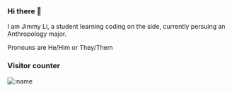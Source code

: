 ### Hi there 👋

I am Jimmy Li, a student learning coding on the side, currently persuing an Anthropology major.

Pronouns are He/Him or They/Them

### Visitor counter

![:name](https://count.getloli.com/@:Wokipokei-Github)
